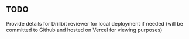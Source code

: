 ## TODO
Provide details for Drillbit reviewer for local deployment if needed (will be committed to Github and hosted on Vercel for viewing purposes)